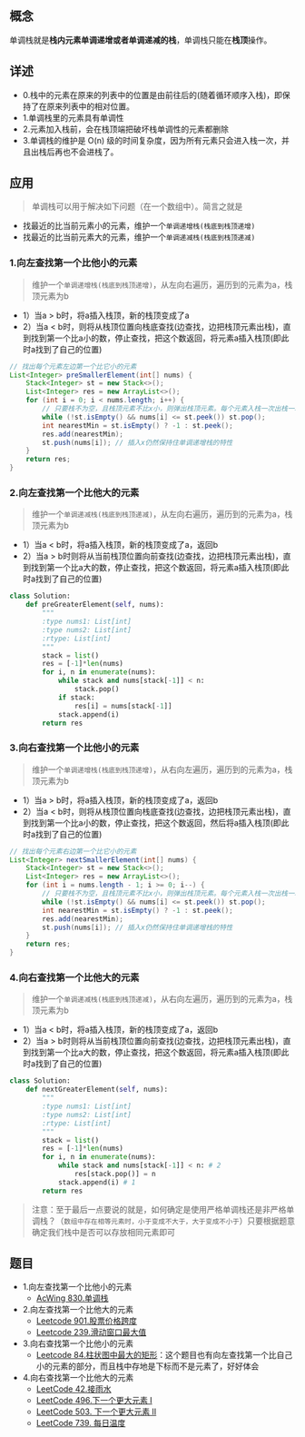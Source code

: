 ## 概念

单调栈就是**栈内元素单调递增或者单调递减的栈**，单调栈只能在**栈顶**操作。

## 详述
+ 0.栈中的元素在原来的列表中的位置是由前往后的(随着循环顺序入栈)，即保持了在原来列表中的相对位置。
+ 1.单调栈里的元素具有单调性
+ 2.元素加入栈前，会在栈顶端把破坏栈单调性的元素都删除
+ 3.单调栈的维护是 O(n) 级的时间复杂度，因为所有元素只会进入栈一次，并且出栈后再也不会进栈了。

## 应用
> 单调栈可以用于解决如下问题（在一个数组中）。简言之就是
+ 找最近的比当前元素小的元素，维护一个`单调递增栈(栈底到栈顶递增)`
+ 找最近的比当前元素大的元素，维护一个`单调递减栈(栈底到栈顶递减)`

### 1.向左查找第一个比他小的元素
> 维护一个`单调递增栈(栈底到栈顶递增)`，从左向右遍历，遍历到的元素为a，栈顶元素为b
+ 1）当a > b时，将a插入栈顶，新的栈顶变成了a
+ 2）当a < b时，则将从栈顶位置向栈底查找(边查找，边把栈顶元素出栈)，直到找到第一个比a小的数，停止查找，把这个数返回，将元素a插入栈顶(即此时a找到了自己的位置)

```java
// 找出每个元素左边第一个比它小的元素
List<Integer> preSmallerElement(int[] nums) {
    Stack<Integer> st = new Stack<>();
    List<Integer> res = new ArrayList<>();
    for (int i = 0; i < nums.length; i++) {
        // 只要栈不为空，且栈顶元素不比x小，则弹出栈顶元素。每个元素入栈一次出栈一次，所以时间复杂度为O(n)
        while (!st.isEmpty() && nums[i] <= st.peek()) st.pop();
        int nearestMin = st.isEmpty() ? -1 : st.peek();
        res.add(nearestMin);
        st.push(nums[i]); // 插入x仍然保持住单调递增栈的特性
    }
    return res;
}
```
### 2.向左查找第一个比他大的元素
> 维护一个`单调递减栈(栈底到栈顶递减)`，从左向右遍历，遍历到的元素为a，栈顶元素为b
+ 1）当a < b时，将a插入栈顶，新的栈顶变成了a，返回b
+ 2）当a > b时则将从当前栈顶位置向前查找(边查找，边把栈顶元素出栈)，直到找到第一个比a大的数，停止查找，把这个数返回，将元素a插入栈顶(即此时a找到了自己的位置)

```python
class Solution:
    def preGreaterElement(self, nums):
        """
        :type nums1: List[int]
        :type nums2: List[int]
        :rtype: List[int]
        """
        stack = list()
        res = [-1]*len(nums)
        for i, n in enumerate(nums):
            while stack and nums[stack[-1]] < n:
                stack.pop()
            if stack:
                res[i] = nums[stack[-1]]
            stack.append(i)
        return res
```

### 3.向右查找第一个比他小的元素
> 维护一个`单调递增栈(栈底到栈顶递增)`，从右向左遍历，遍历到的元素为a，栈顶元素为b
+ 1）当a > b时，将a插入栈顶，新的栈顶变成了a，返回b
+ 2）当a < b时，则将从栈顶位置向栈底查找(边查找，边把栈顶元素出栈)，直到找到第一个比a小的数，停止查找，把这个数返回，然后将a插入栈顶(即此时a找到了自己的位置)

```java
// 找出每个元素右边第一个比它小的元素
List<Integer> nextSmallerElement(int[] nums) {
    Stack<Integer> st = new Stack<>();
    List<Integer> res = new ArrayList<>();
    for (int i = nums.length - 1; i >= 0; i--) {
        // 只要栈不为空，且栈顶元素不比x小，则弹出栈顶元素。每个元素入栈一次出栈一次，所以时间复杂度为O(n)
        while (!st.isEmpty() && nums[i] <= st.peek()) st.pop();
        int nearestMin = st.isEmpty() ? -1 : st.peek();
        res.add(nearestMin);
        st.push(nums[i]); // 插入x仍然保持住单调递增栈的特性
    }
    return res;
}
```

### 4.向右查找第一个比他大的元素
> 维护一个`单调递减栈(栈底到栈顶递减)`，从右向左遍历，遍历到的元素为a，栈顶元素为b
+ 1）当a < b时，将a插入栈顶，新的栈顶变成了a，返回b
+ 2）当a > b时则将从当前栈顶位置向前查找(边查找，边把栈顶元素出栈)，直到找到第一个比a大的数，停止查找，把这个数返回，将元素a插入栈顶(即此时a找到了自己的位置)

```python
class Solution:
    def nextGreaterElement(self, nums):
        """
        :type nums1: List[int]
        :type nums2: List[int]
        :rtype: List[int]
        """
        stack = list()
        res = [-1]*len(nums)
        for i, n in enumerate(nums):
            while stack and nums[stack[-1]] < n: # 2
                res[stack.pop()] = n
            stack.append(i) # 1
        return res
```

> 注意：至于最后一点要说的就是，如何确定是使用严格单调栈还是非严格单调栈？（`数组中存在相等元素时，小于变成不大于，大于变成不小于`）只要根据题意确定我们栈中是否可以存放相同元素即可

## 题目
+ 1.向左查找第一个比他小的元素
  + [AcWing 830.单调栈](https://www.acwing.com/problem/content/832/)
+ 2.向左查找第一个比他大的元素
  + [Leetcode 901.股票价格跨度](https://leetcode-cn.com/problems/online-stock-span/)
  + [Leetcode 239.滑动窗口最大值](https://leetcode-cn.com/problems/sliding-window-maximum/)
+ 3.向右查找第一个比他小的元素
  + [Leetcode 84.柱状图中最大的矩形](https://leetcode-cn.com/problems/largest-rectangle-in-histogram/)：这个题目也有向左查找第一个比自己小的元素的部分，而且栈中存地是下标而不是元素了，好好体会
+ 4.向右查找第一个比他大的元素
  + [LeetCode 42.接雨水](https://leetcode-cn.com/problems/trapping-rain-water/)
  + [LeetCode 496.下一个更大元素 I](https://leetcode-cn.com/problems/next-greater-element-i/)
  + [LeetCode 503. 下一个更大元素 II](https://leetcode-cn.com/problems/next-greater-element-ii/)
  + [LeetCode 739. 每日温度](https://leetcode-cn.com/problems/daily-temperatures/)